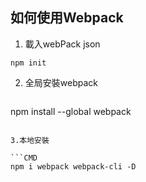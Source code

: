 ## 如何使用Webpack

1. 載入webPack json

 ``` CMD
npm init
 ```

2. 全局安裝webpack

   ```CMD
npm install --global webpack
   ```

3.本地安裝

```CMD
npm i webpack webpack-cli -D
```


